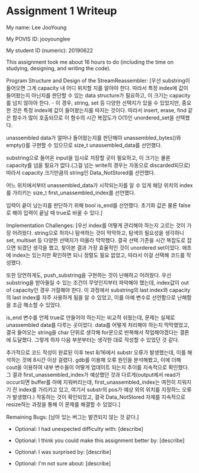 Assignment 1 Writeup
=============

My name: Lee JooYoung

My POVIS ID: jooyounglee

My student ID (numeric): 20190622

This assignment took me about 16 hours to do (including the time on studying, designing, and writing the code).

Program Structure and Design of the StreamReassembler:
[우선 substring이 들어오면 그게 capacity 내 어디 위치할 지를 알아야 한다. 따라서 특정 index에 값이 들어왔는지 아닌지를 판단할 수 있는 data structure가 필요하고, 이 크기는 capacity를 넘지 않아야 한다.
    - 이 경우, string, set 등 다양한 선택지가 있을 수 있었지만, 중요한 것은 특정 index에 값이 들어왔는지를 따지는 것이다. 따라서 insert, erase, find 같은 함수가 많이 호출되므로 이 함수의 시간 복잡도가 O(1)인 unordered_set을 선택했다.

unassembled data가 얼마나 들어왔는지를 판단해야 unassembled_bytes()와 empty()를 구현할 수 있으므로 size_t unassembled_data를 선언했다.

substring으로 들어온 input을 임시로 저장할 곳이 필요하고, 이 크기는 물론 capacity를 넘을 필요가 없다.(그걸 넘는 write의 경우는 자동으로 discarded되므로) 따라서 capacity 크기만큼의 string인 Data_NotStored를 선언했다.

어느 위치에서부터 unassembled_data가 시작되는지를 알 수 있게 해당 위치의 index를 가리키는 size_t first_unassembled_index를 선언했다.

입력이 끝이 났는지를 판단하기 위해 bool is_end를 선언했다. 초기화 값은 물론 false로 해야 입력이 끝날 때 true로 바꿀 수 있다.]

Implementation Challenges:
[우선 index를 어떻게 관리해야 하는지 고르는 것이 가장 어려웠다. string으로 하자니 탐색하는 것이 막막하고, 탐색의 필요성을 생각하니 set, multiset 등 다양한 선택지가 떠올라 막막했다. 결국 선택 기준을 시간 복잡도로 잡으면 되겠단 생각을 했고, 찾아본 결과 가장 효율적인 것이 unordered set이었다. 애초에 index는 있는지만 확인하면 되니 정렬도 필요 없었고, 따라서 이걸 선택해 코드를 작성했다.

또한 당연하게도, push_substring을 구현하는 것이 난해하고 어려웠다. 우선 substring을 받아들일 수 있는 조건이 무엇인지부터 파악해야 했는데, index값이 out of capacity인 경우 거절해야 한다. 이 과정에서 substring의 last index와 capacity의 last index를 자주 사용하게 됨을 알 수 있었고, 이를 아예 변수로 선언함으로 난해함을 조금 해소할 수 있었다.

is_end 변수를 언제 true로 만들어야 하는지는 비교적 쉬웠는데, 문제는 실제로 unassembled data를 다루는 곳이었다. data를 어떻게 처리해야 하는지 막막했었고, 결국 들어오는 string을 char 단위로 생각해 for문으로 반복해서 작업해야겠다는 결론에 도달했다. 그렇게 하자 다음 부분부터는 생각한 대로 작성할 수 있었던 것 같다.

추가적으로 코드 작성이 완료된 이후 test 8/16에서 substr 오류가 발생했는데, 이를 해석하는 것에 8시간 이상 걸렸다. gdb를 이용해 오류 원인을 분석해봤고, 이에 더해 cout을 이용하여 내부 변수들이 어떻게 업데이트 되는지 추이를 지속적으로 확인했다. 그 결과 first_unassembled_index가 예상했던 것과 다르게(output에서 read가 occur되면 buffer를 아예 지워버리는데, first_unassembled_index는 여전히 지워지기 전 index를 가리키고 있고, 여기서 substr의 pos가 예상 외의 위치를 지정하느 오류가 발생했다.) 작동하는 것이 확인되었고, 결국 Data_NotStored 자체를 지속적으로 resize하는 과정을 통해 이 문제를 해결할 수 있었다.]

Remaining Bugs:
[남아 있는 버그는 발견되지 않는 것 같다.]

- Optional: I had unexpected difficulty with: [describe]

- Optional: I think you could make this assignment better by: [describe]

- Optional: I was surprised by: [describe]

- Optional: I'm not sure about: [describe]
